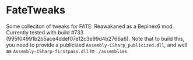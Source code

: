 # FateTweaks

Some colleciton of tweaks for FATE: Reawakaned as a Bepinex6 mod. Currently tested with build #733 (995f04991b2b5ace4ddef07e12c3e99d4b2766a6). Note that to build this, you need to provide a publicized `Assembly-CSharp_publicized.dll`, and well as `Assembly-CSharp-firstpass.dll` in `./assemblies`.

